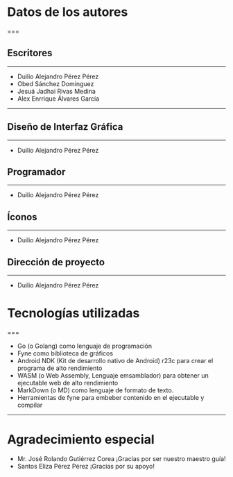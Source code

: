 # Datos de los autores

===

## Escritores

---

- Duilio Alejandro Pérez Pérez
- Obed Sánchez Dominguez
- Jesuá Jadhai Rivas Medina
- Alex Enrrique Álvares García

---

## Diseño de Interfaz Gráfica

---

- Duilio Alejandro Pérez Pérez

## Programador

---

- Duilio Alejandro Pérez Pérez

## Íconos

---

- Duilio Alejandro Pérez Pérez

## Dirección de proyecto

---

- Duilio Alejandro Pérez Pérez

# Tecnologías utilizadas

===

- Go (o Golang) como lenguaje de programación
- Fyne como biblioteca de gráficos
- Android NDK (Kit de desarrollo nativo de Android) r23c para crear el programa de alto rendimiento
- WASM (o Web Assembly, Lenguaje emsamblador) para obtener un ejecutable web de alto rendimiento
- MarkDown (o MD) como lenguaje de formato de texto.
- Herramientas de fyne para embeber contenido en el ejecutable y compilar

---

# Agradecimiento especial

- Mr. José Rolando Gutiérrez Corea ¡Gracias por ser nuestro maestro guía!
- Santos Eliza Pérez Pérez ¡Gracias por su apoyo!
